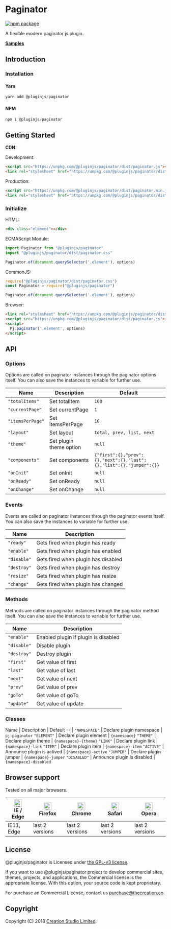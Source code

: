 # Paginator

[![npm package](https://img.shields.io/npm/v/@pluginjs/paginator.svg)](https://www.npmjs.com/package/@pluginjs/paginator)

A flexible modern paginator js plugin.

**[Samples](https://codesandbox.io/s/github/pluginjs/pluginjs/tree/master/modules/paginator/samples)**

## Introduction
### Installation

#### Yarn

```javascript
yarn add @pluginjs/paginator
```

#### NPM

```javascript
npm i @pluginjs/paginator
```

## Getting Started

**CDN:**

Development:

```html
<script src="https://unpkg.com/@pluginjs/paginator/dist/paginator.js"></script>
<link rel="stylesheet" href="https://unpkg.com/@pluginjs/paginator/dist/paginator.css">
```

Production:

```html
<script src="https://unpkg.com/@pluginjs/paginator/dist/paginator.min.js"></script>
<link rel="stylesheet" href="https://unpkg.com/@pluginjs/paginator/dist/paginator.min.css">
```

### Initialize

HTML:

```html
<div class="element"></div>
```

ECMAScript Module:

```javascript
import Paginator from "@pluginjs/paginator"
import "@pluginjs/paginator/dist/paginator.css"

Paginator.of(document.querySelector('.element'), options)
```

CommonJS:

```javascript
require("@pluginjs/paginator/dist/paginator.css")
const Paginator = require("@pluginjs/paginator")

Paginator.of(document.querySelector('.element'), options)
```

Browser:

```html
<link rel="stylesheet" href="https://unpkg.com/@pluginjs/paginator/dist/paginator.css">
<script src="https://unpkg.com/@pluginjs/paginator/dist/paginator.js"></script>
<script>
  Pj.paginator('.element', options)
</script>
```

## API

### Options

Options are called on paginator instances through the paginator options itself.
You can also save the instances to variable for further use.

Name | Description | Default
--|--|--
`"totalItems"` | Set totalItem | `100`
`"currentPage"` | Set currentPage | `1`
`"itemsPerPage"` | Set itemsPerPage | `10`
`"layout"` | Set layout | `total, prev, list, next`
`"theme"` | Set plugin theme option | `null`
`"components"` | Set components | `{"first":{},"prev":{},"next":{},"last":{},"list":{},"jumper":{}}`
`"onInit"` | Set onInit | `null`
`"onReady"` | Set onReady | `null`
`"onChange"` | Set onChange | `null`

### Events

Events are called on paginator instances through the paginator events itself.
You can also save the instances to variable for further use.

Name | Description
--|--
`"ready"` | Gets fired when plugin has ready
`"enable"` | Gets fired when plugin has enabled
`"disable"` | Gets fired when plugin has disabled
`"destroy"` | Gets fired when plugin has destroy
`"resize"` | Gets fired when plugin has resize
`"change"` | Gets fired when plugin has changed

### Methods

Methods are called on paginator instances through the paginator method itself.
You can also save the instances to variable for further use.

Name | Description
--|--
`"enable"` | Enabled plugin if plugin is disabled
`"disable"` | Disable plugin
`"destroy"` | Destroy plugin
`"first"` | Get value of first
`"last"` | Get value of last
`"next"` | Get value of next
`"prev"` | Get value of prev
`"goTo"` | Get value of goTo
`"update"` | Get value of update

### Classes

Name | Description | Default
--||
`"NAMESPACE"` | Declare plugin namespace | `pj-paginator`
`"ELEMENT"` | Declare plugin element | `{namespace}`
`"THEME"` | Declare plugin theme | `{namespace}-{theme}`
`"LINK"` | Declare plugin link | `{namespace}-link`
`"ITEM"` | Declare plugin item | `{namespace}-item`
`"ACTIVE"` | Announce plugin is actived | `{namespace}-active`
`"JUMPER"` | Declare plugin jumper | `{namespace}-jumper`
`"DISABLED"` | Announce plugin is disabled | `{namespace}-disabled`

## Browser support

Tested on all major browsers.

| [<img src="https://raw.githubusercontent.com/alrra/browser-logos/master/src/edge/edge_48x48.png" alt="IE / Edge" width="24px" height="24px" />](http://godban.github.io/browsers-support-badges/)</br>IE / Edge | [<img src="https://raw.githubusercontent.com/alrra/browser-logos/master/src/firefox/firefox_48x48.png" alt="Firefox" width="24px" height="24px" />](http://godban.github.io/browsers-support-badges/)</br>Firefox | [<img src="https://raw.githubusercontent.com/alrra/browser-logos/master/src/chrome/chrome_48x48.png" alt="Chrome" width="24px" height="24px" />](http://godban.github.io/browsers-support-badges/)</br>Chrome | [<img src="https://raw.githubusercontent.com/alrra/browser-logos/master/src/safari/safari_48x48.png" alt="Safari" width="24px" height="24px" />](http://godban.github.io/browsers-support-badges/)</br>Safari | [<img src="https://raw.githubusercontent.com/alrra/browser-logos/master/src/opera/opera_48x48.png" alt="Opera" width="24px" height="24px" />](http://godban.github.io/browsers-support-badges/)</br>Opera |
| --------- | --------- | --------- | --------- | --------- |
| IE11, Edge| last 2 versions| last 2 versions| last 2 versions| last 2 versions|

## License

@pluginjs/paginator is Licensed under [the GPL-v3 license](LICENSE).

If you want to use @pluginjs/paginator project to develop commercial sites, themes, projects, and applications, the Commercial license is the appropriate license. With this option, your source code is kept proprietary.

For purchase an Commercial License, contact us purchase@thecreation.co.

## Copyright

Copyright (C) 2018 [Creation Studio Limited](creationstudio.com).